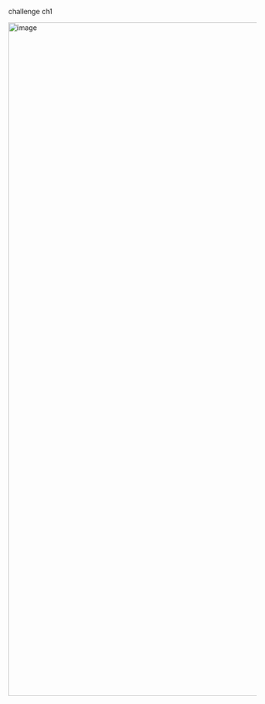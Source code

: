 challenge ch1

<img width="1367" alt="image" src="https://github.com/user-attachments/assets/4e0c5903-b159-49b0-80bf-93a02ec0fb7c" />
